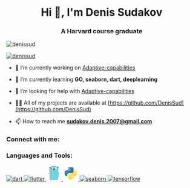 <h1 align="center">Hi 👋, I'm Denis Sudakov</h1>
<h3 align="center">A Harvard course graduate</h3>

<p align="left"> <img src="https://komarev.com/ghpvc/?username=denissud&label=Profile%20views&color=0e75b6&style=flat" alt="denissud" /> </p>

<p align="left"> <a href="https://github.com/ryo-ma/github-profile-trophy"><img src="https://github-profile-trophy.vercel.app/?username=denissud" alt="denissud" /></a> </p>

- 🔭 I’m currently working on [Adaptive-capabilities](Adaptive-capabilitiesAdaptive-capabilities)

- 🌱 I’m currently learning **GO, seaborn, dart, deeplearning**

- 🤝 I’m looking for help with [Adaptive-capabilities](Adaptive-capabilitiesAdaptive-capabilities)

- 👨‍💻 All of my projects are available at [https://github.com/DenisSud](https://github.com/DenisSud)

- 📫 How to reach me **sudakov.denis.2007@gmail.com**

<h3 align="left">Connect with me:</h3>
<p align="left">
</p>

<h3 align="left">Languages and Tools:</h3>
<p align="left"> <a href="https://dart.dev" target="_blank" rel="noreferrer"> <img src="https://www.vectorlogo.zone/logos/dartlang/dartlang-icon.svg" alt="dart" width="40" height="40"/> </a> <a href="https://flutter.dev" target="_blank" rel="noreferrer"> <img src="https://www.vectorlogo.zone/logos/flutterio/flutterio-icon.svg" alt="flutter" width="40" height="40"/> </a> <a href="https://golang.org" target="_blank" rel="noreferrer"> <img src="https://raw.githubusercontent.com/devicons/devicon/master/icons/go/go-original.svg" alt="go" width="40" height="40"/> </a> <a href="https://www.python.org" target="_blank" rel="noreferrer"> <img src="https://raw.githubusercontent.com/devicons/devicon/master/icons/python/python-original.svg" alt="python" width="40" height="40"/> </a> <a href="https://seaborn.pydata.org/" target="_blank" rel="noreferrer"> <img src="https://seaborn.pydata.org/_images/logo-mark-lightbg.svg" alt="seaborn" width="40" height="40"/> </a> <a href="https://www.tensorflow.org" target="_blank" rel="noreferrer"> <img src="https://www.vectorlogo.zone/logos/tensorflow/tensorflow-icon.svg" alt="tensorflow" width="40" height="40"/> </a> </p>

